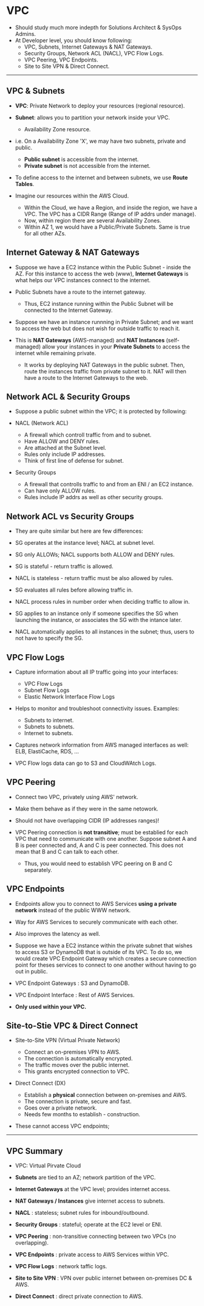 # VPC

- Should study much more indepth for Solutions Architect & SysOps Admins.
- At Developer level, you should know following:
    - VPC, Subnets, Internet Gateways & NAT Gateways.
    - Security Groups, Network ACL (NACL), VPC Flow Logs.
    - VPC Peering, VPC Endpoints.
    - Site to Site VPN & Direct Connect.

---

## VPC & Subnets

- **VPC**: Private Network to deploy your resources (regional resource).
- **Subnet**: allows you to partition your network inside your VPC.
    - Availability Zone resource.

- i.e. On a Availability Zone 'X', we may have two subnets, private and public.
    - **Public subnet** is accessible from the internet.
    - **Private subnet** is not accessible from the internet.

- To define access to the internet and between subnets, we use **Route Tables**.

- Imagine our resources within the AWS Cloud.
    - Within the Cloud, we have a Region, and inside the region, we have a VPC.
        The VPC has a CIDR Range (Range of IP addrs under manage).
    - Now, within region there are several Availability Zones.
    - Within AZ 1, we would have a Public/Private Subnets. Same is true for all
        other AZs.

## Internet Gateway & NAT Gateways

- Suppose we have a EC2 instance within the Public Subnet - inside the AZ. For
    this instance to access the web (www), **Internet Gateways** is what helps
    our VPC instances connect to the internet.

- Public Subnets have a route to the internet gateway.
    - Thus, EC2 instance running within the Public Subnet will be connected to
        the Internet Gateway.

- Suppose we have an instance runnning in Private Subnet; and we want to access
    the web but does not wish for outside traffic to reach it.
- This is **NAT Gateways** (AWS-managed) and **NAT Instances** (self-managed)
    allow your instances in your **Private Subnets** to access the internet
    while remaining private.
    - It works by deploying NAT Gateways in the public subnet. Then, route the
        instances traffic from private subnet to it. NAT will then have a route
        to the Internet Gateways to the web.

## Network ACL & Security Groups

- Suppose a public subnet within the VPC; it is protected by following:

- NACL (Network ACL)
    - A firewall which controll traffic from and to subnet.
    - Have ALLOW and DENY rules.
    - Are attached at the Subnet level.
    - Rules only include IP addresses.
    - Think of first line of defense for subnet.

- Security Groups
    - A firewall that controlls traffic to and from an ENI / an EC2 instance.
    - Can have only ALLOW rules.
    - Rules include IP addrs as well as other security groups.

## Network ACL vs Security Groups

- They are quite similar but here are few differences:

- SG operates at the instance level; NACL at subnet level.
- SG only ALLOWs; NACL supports both ALLOW and DENY rules.

- SG is stateful - return traffic is allowed.
- NACL is stateless - return traffic must be also allowed by rules.

- SG evaluates all rules before allowing traffic in.
- NACL process rules in number order when deciding traffic to allow in.

- SG applies to an instance only if someone specifies the SG when launching the
    instance, or associates the SG with the intance later.
- NACL automatically applies to all instances in the subnet; thus, users to not
    have to specify the SG.

## VPC Flow Logs

- Capture information about all IP traffic going into your interfaces:
    - VPC Flow Logs
    - Subnet Flow Logs
    - Elastic Network Interface Flow Logs

- Helps to monitor and troubleshoot connectivity issues. Examples:
    - Subnets to internet.
    - Subnets to subnets.
    - Internet to subnets.

- Captures network information from AWS managed interfaces as well: ELB,
    ElastiCache, RDS, ...

- VPC Flow logs data can go to S3 and CloudWAtch Logs.

## VPC Peering

- Connect two VPC, privately using AWS' network.
- Make them behave as if they were in the same netowork.
- Should not have overlapping CIDR (IP addresses ranges)!

- VPC Peering connection is **not transitive**; must be establied for each VPC
    that need to communicate with one another. Suppose subnet A and B is peer
    connected and, A and C is peer connected. This does not mean that B and C
    can talk to each other.
    - Thus, you would need to establish VPC peering on B and C separately.

## VPC Endpoints

- Endpoints allow you to connect to AWS Services **using a private network**
    instead of the public WWW network.
- Way for AWS Services to securely communicate with each other.
- Also improves the latency as well.
- Suppose we have a EC2 instance within the private subnet that wishes to access
    S3 or DynamoDB that is outside of its VPC. To do so, we would create VPC
    Endpoint Gateway which creates a secure connection point for theses services
    to connect to one another without having to go out in public.

- VPC Endpoint Gateways : S3 and DynamoDB.
- VPC Endpoint Interface : Rest of AWS Services.

- **Only used within your VPC.**

## Site-to-Stie VPC & Direct Connect

- Site-to-Site VPN (Virtual Private Network)
    - Connect an on-premises VPN to AWS.
    - The connection is automatically encrypted.
    - The traffic moves over the public internet.
    - This grants encrypted connection to VPC.

- Direct Connect (DX)
    - Establish a **physical** connection between on-premises and AWS.
    - The connection is private, secure and fast.
    - Goes over a private network.
    - Needs few months to establish - construction.

- These cannot access VPC endpoints;

---

## VPC Summary

- VPC: Virtual Pirvate Cloud

- **Subnets** are tied to an AZ; network partition of the VPC.
- **Internet Gateways** at the VPC level; provides internet access.
- **NAT Gateways / Instances** give internet access to subnets.
- **NACL** : stateless; subnet rules for inbound/outbound.
- **Security Groups** : stateful; operate at the EC2 level or ENI.
- **VPC Peering** : non-transitive connecting between two VPCs (no overlapping).
- **VPC Endpoints** : private access to AWS Services within VPC.
- **VPC Flow Logs** : network taffic logs.
- **Site to Site VPN** : VPN over public internet between on-premises DC & AWS.
- **Direct Connect** : direct private connection to AWS.
